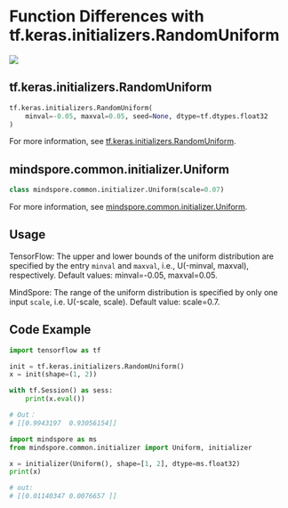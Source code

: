 # Function Differences with tf.keras.initializers.RandomUniform

<a href="https://gitee.com/mindspore/docs/blob/r2.0/docs/mindspore/source_en/note/api_mapping/tensorflow_diff/initUniform.md" target="_blank"><img src="https://mindspore-website.obs.cn-north-4.myhuaweicloud.com/website-images/r2.0/resource/_static/logo_source_en.png"></a>

## tf.keras.initializers.RandomUniform

```python
tf.keras.initializers.RandomUniform(
    minval=-0.05, maxval=0.05, seed=None, dtype=tf.dtypes.float32
)
```

For more information, see [tf.keras.initializers.RandomUniform](https://tensorflow.google.cn/versions/r1.15/api_docs/python/tf/keras/initializers/RandomUniform).

## mindspore.common.initializer.Uniform

```python
class mindspore.common.initializer.Uniform(scale=0.07)
```

For more information, see [mindspore.common.initializer.Uniform](https://mindspore.cn/docs/en/master/api_python/mindspore.common.initializer.html?#mindspore.common.initializer.Uniform).

## Usage

TensorFlow: The upper and lower bounds of the uniform distribution are specified by the entry `minval` and `maxval`, i.e., U(-minval, maxval), respectively. Default values: minval=-0.05, maxval=0.05.

MindSpore: The range of the uniform distribution is specified by only one input `scale`, i.e. U(-scale, scale). Default value: scale=0.7.

## Code Example

```python
import tensorflow as tf

init = tf.keras.initializers.RandomUniform()
x = init(shape=(1, 2))

with tf.Session() as sess:
    print(x.eval())

# Out：
# [[0.9943197  0.93056154]]
```

```python
import mindspore as ms
from mindspore.common.initializer import Uniform, initializer

x = initializer(Uniform(), shape=[1, 2], dtype=ms.float32)
print(x)

# out:
# [[0.01140347 0.0076657 ]]
```

